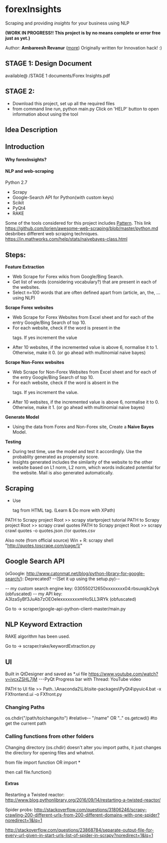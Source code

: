# forexInsights
Scraping and providing *insights* for your business using NLP

**(WORK IN PROGRESS!! This project is by no means complete or error free just as yet.)**

Author: **Ambareesh Revanur**  ([more](https://in.linkedin.com/in/ambareeshr))
Originally written for Innovation hack! :)

## STAGE 1: Design Document 
available@   /STAGE 1 documents/Forex Insights.pdf

## STAGE 2: 
- Download this project, set up all the required files
- from command line run,
	python main.py
Click on 'HELP' button to open information about using the tool

## Idea Description


## Introduction
#### Why forexInsights?
#### NLP and web-scraping
#### 

Python 2.7
* Scrapy
* Google-Search API for Python(with custom keys)
* Scikit
* PyQt4
* RAKE

Some of the tools considered for this project includes [Pattern](http://www.clips.ua.ac.be/pattern).
This link https://github.com/lorien/awesome-web-scraping/blob/master/python.md desbribes different web scraping techniques.
https://in.mathworks.com/help/stats/naivebayes-class.html

## Steps:  
**Feature Extraction**  
- Web Scrape for Forex wikis from Google/Bing Search. 
- Get list of words (considering vocabulary?) that are present in each of the websites.
- Select n=100 words that are often defined apart from (article, an, the, ... using NLP)

**Scrape Forex websites**
- Web Scrape for Forex Websites from Excel sheet and for each of the entry Google/Bing Search of top 10.
- For each website, check if the word is present in the <p> tags. If yes increment the value
- After 10 websites, if the incremented value is above 6, normalise it to 1. Otherwise, make it 0. (or go ahead with multinomial naive bayes)

**Scrape Non-Forex websites**
- Web Scrape for Non-Forex Websites from Excel sheet and for each of the entry Google/Bing Search of top 10.
- For each website, check if the word is absent in the <p> tags. If yes increment the value.
- After 10 websites, if the incremented value is above 6, normalise it to 0. Otherwise, make it 1. (or go ahead with multinomial naive bayes)

**Generate Model**
- Using the data from Forex and Non-Forex site, Create a **Naive Bayes** Model.

**Testing**
- During test time, use the model and test it accordingly. Use the probablity generated as propensity score.
- Insights generated includes the similarity of the website to the other website based on L1 norm, L2 norm, which words indicated potential for the website. Mail is also generated automatically.


## Scraping
- Use <p> tag from HTML tag. (Learn & Do more with XPath)

PATH to Scrapy project Root >> scrapy startproject tutorial
PATH to Scrapy project Root >> scrapy crawl quotes
PATH to Scrapy project Root >> scrapy crawl quotes -o quotes.json  //or quotes.csv


Also note (from official source) 
Win + R: scrapy shell "http://quotes.toscrape.com/page/1/"

## Google Search API
(xGoogle: http://www.catonmat.net/blog/python-library-for-google-search/): Deprecated?
--(Set it up using the setup.py)--

-- my custom search engine key: 030550212650xxxxxxxx04:rbsuxqik2xyk (obfuscated)
-- my API key: A3IzaSyBf3JuAb7zOEOelexxxxxxxxmHo5LL3iRYk (obfuscated)

Go to -> scraper/google-api-python-client-master/main.py

## NLP Keyword Extraction
RAKE algorithm has been used.

Go to -> scraper/rake/keywordExtraction.py

## UI
Built in QtDesigner and saved as *.ui file
https://www.youtube.com/watch?v=ivcxZSHL7jM   ---PyQt Progress bar with Thread: YouTube video

PATH to UI file >> Path..\Anaconda2\Lib\site-packages\PyQt4\pyuic4.bat -x FXfrontend.ui -o FXfront.py

### Changing Paths
os.chdir("/path/to/change/to") #relative-- "/name" OR ".."
os.getcwd() #to get the current path

### Calling functions from other folders
Changing directory (os.chdir) doesn't alter you import paths, it just changes the directory for opening files and whatnot.

from file import function
OR import *

then call file.function()


#### Extras
Restarting a Twisted reactor: http://www.blog.pythonlibrary.org/2016/09/14/restarting-a-twisted-reactor/

Spider probs:
http://stackoverflow.com/questions/31806246/scrapy-crawling-200-different-urls-from-200-different-domains-with-one-spider?noredirect=1&lq=1

http://stackoverflow.com/questions/23868784/separate-output-file-for-every-url-given-in-start-urls-list-of-spider-in-scrapy?noredirect=1&lq=1